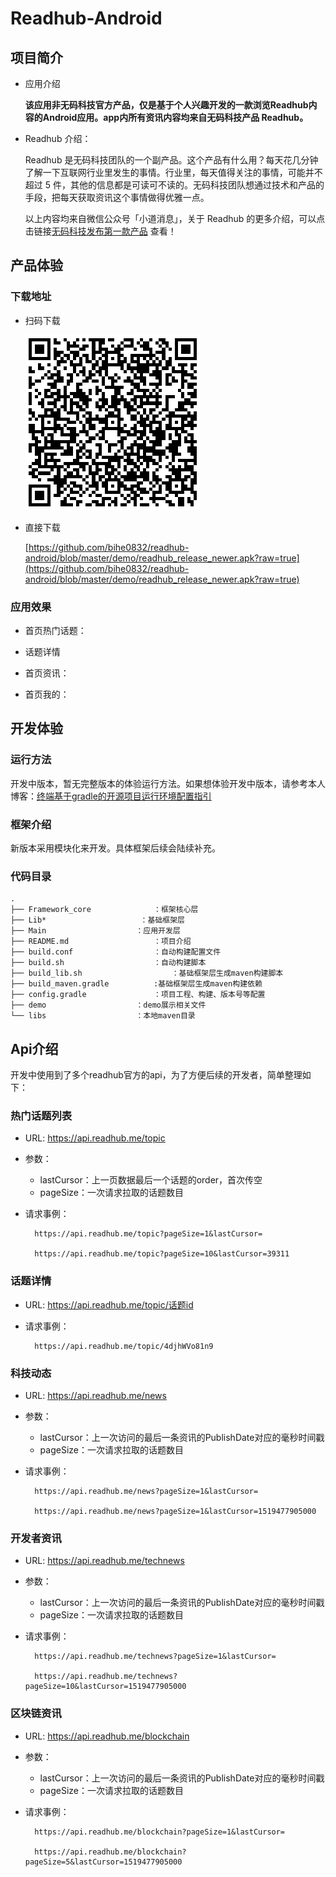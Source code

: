 # Readhub-Android

## 项目简介

- 应用介绍

	**该应用非无码科技官方产品，仅是基于个人兴趣开发的一款浏览Readhub内容的Android应用。app内所有资讯内容均来自无码科技产品 Readhub。**

- Readhub 介绍：
 
	Readhub 是无码科技团队的一个副产品。这个产品有什么用？每天花几分钟了解一下互联网行业里发生的事情。行业里，每天值得关注的事情，可能并不超过 5 件，其他的信息都是可读可不读的。无码科技团队想通过技术和产品的手段，把每天获取资讯这个事情做得优雅一点。

	以上内容均来自微信公众号「小道消息」，关于 Readhub 的更多介绍，可以点击链接[无码科技发布第一款产品](https://mp.weixin.qq.com/s?__biz=MjM5ODIyMTE0MA==&mid=2650969398&idx=1&sn=70c44b9bb994d9a8d98453b97555890b&chksm=bd38310d8a4fb81b878d2a252e813b304873412d2131d7e4787efb52f68ca8676eaad89bd245&scene=0&key=afcd625aa1116852d5c1c05e8cc727fbb36dd1a1b29b2d479b7102b73bafb061942b0a8684a5d01354a97047e79d47a8f18b6757d69cfc201f1088dbe061eef3a801718c08ecf740af13f55f3f3e7e65&ascene=0&uin=OTk0NDIyNDgw&devicetype=iMac14%2C2+OSX+OSX+10.12.4+build(16E195)&version=12020610&nettype=WIFI&fontScale=100&pass_ticket=z4VWnrxOnq2HBP%2BrcsexXO%2F5kXUdPvn9hiTeEgb9DUGwzmC8y%2BNyqBW3b9SjanRq) 查看！

## 产品体验

### 下载地址

- 扫码下载

	![](./demo/readhub_release_newer.png)

- 直接下载

	[https://github.com/bihe0832/readhub-android/blob/master/demo/readhub_release_newer.apk?raw=true](https://github.com/bihe0832/readhub-android/blob/master/demo/readhub_release_newer.apk?raw=true)

### 应用效果

- 首页热门话题：

- 话题详情

- 首页资讯：

- 首页我的：
	

## 开发体验

### 运行方法

开发中版本，暂无完整版本的体验运行方法。如果想体验开发中版本，请参考本人博客：[终端基于gradle的开源项目运行环境配置指引](
http://blog.bihe0832.com/android-as-gradle-config.html)

### 框架介绍

新版本采用模块化来开发。具体框架后续会陆续补充。

### 代码目录
	.
	├── Framework_core				：框架核心层
	├── Lib*					 ：基础框架层
	├── Main					：应用开发层
	├── README.md					：项目介绍
	├── build.conf					：自动构建配置文件
	├── build.sh					：自动构建脚本
	├── build_lib.sh					：基础框架层生成maven构建脚本
	├── build_maven.gradle			:基础框架层生成maven构建依赖
	├── config.gradle				：项目工程、构建、版本号等配置
	├── demo					：demo展示相关文件
	└── libs					：本地maven目录

## Api介绍

开发中使用到了多个readhub官方的api，为了方便后续的开发者，简单整理如下：

### 热门话题列表

- URL: https://api.readhub.me/topic

- 参数：

	- lastCursor：上一页数据最后一个话题的order，首次传空
	- pageSize：一次请求拉取的话题数目

- 请求事例：


		https://api.readhub.me/topic?pageSize=1&lastCursor=
		
		https://api.readhub.me/topic?pageSize=10&lastCursor=39311

### 话题详情

- URL: https://api.readhub.me/topic/话题id

- 请求事例：

		https://api.readhub.me/topic/4djhWVo81n9
		
### 科技动态

- URL: https://api.readhub.me/news

- 参数：
	
	- lastCursor：上一次访问的最后一条资讯的PublishDate对应的毫秒时间戳
	- pageSize：一次请求拉取的话题数目

- 请求事例：

		https://api.readhub.me/news?pageSize=1&lastCursor=
		
		https://api.readhub.me/news?pageSize=1&lastCursor=1519477905000

### 开发者资讯

- URL: https://api.readhub.me/technews

- 参数：

	- lastCursor：上一次访问的最后一条资讯的PublishDate对应的毫秒时间戳
	- pageSize：一次请求拉取的话题数目

- 请求事例：

		https://api.readhub.me/technews?pageSize=1&lastCursor=
		
		https://api.readhub.me/technews?pageSize=10&lastCursor=1519477905000

### 区块链资讯

- URL: https://api.readhub.me/blockchain

- 参数：

	- lastCursor：上一次访问的最后一条资讯的PublishDate对应的毫秒时间戳
	- pageSize：一次请求拉取的话题数目

- 请求事例：

		https://api.readhub.me/blockchain?pageSize=1&lastCursor=
		
		https://api.readhub.me/blockchain?pageSize=5&lastCursor=1519477905000
